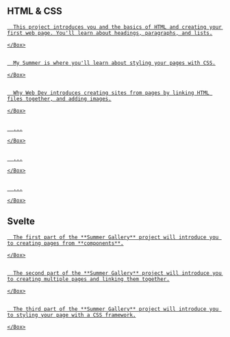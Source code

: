<script>
  import Hero from '$lib/Hero.svelte'
  import Box from '$lib/Box.svelte.md'
</script>

<Hero title="Projects" subtitle="Some small projects to build your skills" />


<section class="content section">

## HTML & CSS

  <a href="/codelabs/introduction/index.html" rel="external">
    <Box title="Project 01 - Structuring with HTML">

      This project introduces you and the basics of HTML and creating your first web page. You'll learn about headings, paragraphs, and lists.

    </Box>
  </a>

  <a href="/codelabs/summer/index.html" rel="external">
    <Box title="Project 02 - Styling with CSS">

      My Summer is where you'll learn about styling your pages with CSS.

    </Box>
  </a>

  <a href="/codelabs/why-web-dev/index.html" rel="external">
    <Box title="Project 03 - Multipage Sites">

      Why Web Dev introduces creating sites from pages by linking HTML files together, and adding images.

    </Box>
  </a>

  <a href="/codelabs/introduction-continued/index.html" rel="external">
    <Box title="Project 04 - Semantic HTML">

      ...

    </Box>
  </a>

  <a href="/codelabs/summer-continued/index.html" rel="external">
    <Box title="Project 05 - Position with Grid and Flexbox">

      ...

    </Box>
  </a>

  <a href="/codelabs/why-web-dev-continued/index.html" rel="external">
    <Box title="Project 06 - Adding Meta Information">

      ...

    </Box>
  </a>

<!--
  <a href="codelabs/coding-tools">
    <Box title="Project 04 - Layout with CSS Grid">

      Coding Tools introduces arranging HTML elements using CSS Grid.

    </Box>
  </a>
-->

</section>
<section class="content section">

## Svelte


  <a href="/codelabs/summer-gallery-components/index.html" rel="external">
    <Box title="Project 01 - Components">

      The first part of the **Summer Gallery** project will introduce you to creating pages from **components**.

    </Box>
  </a>

  <a href="/codelabs/summer-gallery-links/index.html" rel="external">
    <Box title="Project 02 - Links">

      The second part of the **Summer Gallery** project will introduce you to creating multiple pages and linking them together.

    </Box>
  </a>

  <a href="/codelabs/summer-gallery-styles/index.html" rel="external">
    <Box title="Project 03 - Styles">

      The third part of the **Summer Gallery** project will introduce you to styling your page with a CSS framework.

    </Box>
  </a>
</section>

<style>
  a:not(:last-child) {
    display: block;
    margin-bottom: 2em;
  }
</style>